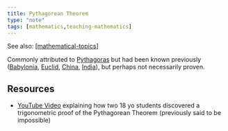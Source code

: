 ```yaml
---
title: Pythagorean Theorem
type: "note"
tags: [mathematics,teaching-mathematics]
---
```


See also: [[mathematical-topics]]

Commonly attributed to [Pythagoras](https://en.wikipedia.org/wiki/Pythagoras#Attributed_discoveries) but had been known previously ([Babylonia](https://mathshistory.st-andrews.ac.uk/HistTopics/Babylonian_Pythagoras/), [Euclid](http://aleph0.clarku.edu/~djoyce/java/elements/bookI/propI47.html), [China](https://www.quora.com/If-the-Chinese-can-call-it-Gougu-theorem-why-is-it-wrong-to-refer-to-Pythagoras-theorem-as-Baudhayana-theorem-in-India), [India](https://www.cuemath.com/learn/baudhayana/)), but perhaps not necessarily proven.

## Resources

- [YouTube Video](https://www.youtube.com/watch?v=juFdo2bijic) explaining how two 18 yo students discovered a trigonometric proof of the Pythagorean Theorem (previously said to be impossible)


[//begin]: # "Autogenerated link references for markdown compatibility"
[mathematical-topics]: ../mathematical-topics "Mathematical Topics"
[//end]: # "Autogenerated link references"